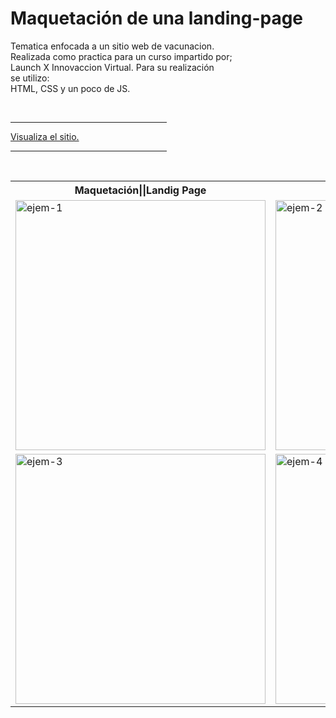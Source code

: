 <h1>Maquetación de una landing-page</h1>
<p>Tematica enfocada a un sitio web de vacunacion.<br>Realizada como practica para un curso impartido por;<br>Launch X Innovaccion Virtual.
Para su realización<br>se utilizo:<br> HTML, CSS y un poco de JS.</p><br>

<hr width="250"><a href="https://aressantonio.github.io/landing-page-Vacunaci-n/">Visualiza el sitio.</a><hr width="250"><br>

<table>
  <tr>
    <th>
      Maquetación||Landig Page
    </th>
  </tr>
  <tr>
    <td>
      <img src="https://user-images.githubusercontent.com/99376135/206038761-1a8b4817-e5da-4ff6-a436-116d168f3d0d.png" alt="ejem-1" width="400">
    </td>
    <td>
      <img src="https://user-images.githubusercontent.com/99376135/206038847-ea865ca1-e180-4e38-8143-315c80b97a24.png" alt="ejem-2" width="400">
    </td>
    <tr>
      <td>
      <img src="https://user-images.githubusercontent.com/99376135/206038870-ad23f9d9-1956-4ef3-b9c0-6053dd9c4e34.png" alt="ejem-3" width="400">
    </td>
    <td>
      <img src="https://user-images.githubusercontent.com/99376135/206038944-f190105a-770d-494f-8bb3-3bd19e6445dd.png" alt="ejem-4" width="400">
    </td>
    </tr>
  </tr>
</table>

